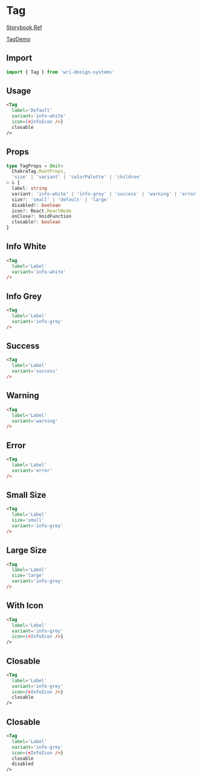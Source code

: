 # Tag

[Storybook Ref](https://wri.github.io/wri-design-systems/?path=/docs/tag--docs)

[TagDemo](https://github.com/wri/wri-design-systems/blob/main/src/components/Tag/TagDemo.tsx)

## Import

```js
import { Tag } from 'wri-design-systems'
```

## Usage

```html
<Tag
  label='Default'
  variant='info-white'
  icon={<InfoIcon />}
  closable
/>
```

## Props

```ts
type TagProps = Omit<
  ChakraTag.RootProps,
  'size' | 'variant' | 'colorPalette' | 'children'
> & {
  label: string
  variant: 'info-white' | 'info-grey' | 'success' | 'warning' | 'error'
  size?: 'small' | 'default' | 'large'
  disabled?: boolean
  icon?: React.ReactNode
  onClose?: VoidFunction
  closable?: boolean
}
```

## Info White

```html
<Tag
  label='Label'
  variant='info-white'
/>
```

## Info Grey

```html
<Tag
  label='Label'
  variant='info-grey'
/>
```

## Success

```html
<Tag
  label='Label'
  variant='success'
/>
```

## Warning

```html
<Tag
  label='Label'
  variant='warning'
/>
```

## Error

```html
<Tag
  label='Label'
  variant='error'
/>
```

## Small Size

```html
<Tag
  label='Label'
  size='small'
  variant='info-grey'
/>
```

## Large Size

```html
<Tag
  label='Label'
  size='large'
  variant='info-grey'
/>
```

## With Icon

```html
<Tag
  label='Label'
  variant='info-grey'
  icon={<InfoIcon />}
/>
```

## Closable

```html
<Tag
  label='Label'
  variant='info-grey'
  icon={<InfoIcon />}
  closable
/>
```

## Closable

```html
<Tag
  label='Label'
  variant='info-grey'
  icon={<InfoIcon />}
  closable
  disabled
/>
```
